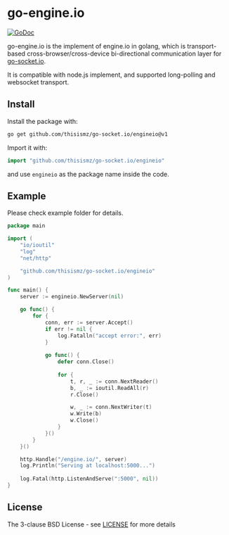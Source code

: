 # go-engine.io

[![GoDoc](http://godoc.org/github.com/thisismz/go-socket.io/engineio?status.svg)](http://godoc.org/github.com/thisismz/go-socket.io/engineio)

go-engine.io is the implement of engine.io in golang, which is transport-based cross-browser/cross-device bi-directional communication layer for [go-socket.io](https://github.com/thisismz/go-socket.io).

It is compatible with node.js implement, and supported long-polling and websocket transport.

## Install

Install the package with:

```bash
go get github.com/thisismz/go-socket.io/engineio@v1
```

Import it with:

```go
import "github.com/thisismz/go-socket.io/engineio"
```

and use `engineio` as the package name inside the code.

## Example

Please check example folder for details.

```go
package main

import (
	"io/ioutil"
	"log"
	"net/http"

	"github.com/thisismz/go-socket.io/engineio"
)

func main() {
	server := engineio.NewServer(nil)

	go func() {
		for {
			conn, err := server.Accept()
			if err != nil {
				log.Fatalln("accept error:", err)
			}
			
			go func() {
				defer conn.Close()
				
				for {
					t, r, _ := conn.NextReader()
					b, _ := ioutil.ReadAll(r)
					r.Close()

					w, _ := conn.NextWriter(t)
					w.Write(b)
					w.Close()
				}
			}()
		}
	}()

	http.Handle("/engine.io/", server)
	log.Println("Serving at localhost:5000...")
	
	log.Fatal(http.ListenAndServe(":5000", nil))
}
```

## License

The 3-clause BSD License  - see [LICENSE](https://opensource.org/licenses/BSD-3-Clause) for more details
